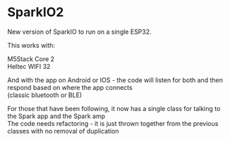 # SparkIO2

New version of SparkIO to run on a single ESP32.     

This works with:     

M5Stack Core 2     
Heltec WIFI 32     

And with the app on Android or IOS - the code will listen for both and then respond based on where the app connects   
(classic bluetooth or BLE)


For those that have been following, it now has a single class for talking to the Spark app and the Spark amp     
The code needs refactoring - it is just thrown together from the previous classes with no removal of duplication     


